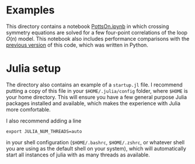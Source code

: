 # Examples

This directory contains a notebook [PottsOn.ipynb](./PottsOn.ipynb) in which crossing symmetry equations are solved for a few four-point correlations of the loop $O(n)$ model. This notebook also includes performance comparisons with the [previous version](https://gitlab.com/s.g.ribault/Bootstrap_Virasoro.git) of this code, which was written in Python.

# Julia setup
The directory also contains an example of a `startup.jl` file. I recommend putting a copy of this file in your `$HOME/.julia/config` folder, where `$HOME` is your home directory. This will ensure you have a few general purpose Julia packages installed and available, which makes the experience with Julia more comfortable.

I also recommend adding a line

```shell
export JULIA_NUM_THREADS=auto
```

in your shell configuration (`$HOME/.bashrc`, `$HOME/.zshrc`, or whatever shell you are using as the default shell on your system), which will automatically start all instances of julia with as many threads as available.